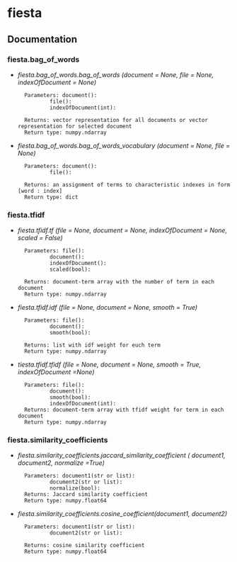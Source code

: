 # fiesta
## Documentation 

### fiesta.bag_of_words    

* _fiesta.bag_of_words.bag_of_words (document = None, file = None, indexOfDocument = None)_
	
		Parameters: document():
				file():
				indexOfDocument(int): 

	    Returns: vector representation for all documents or vector representation for selected document
		Return type: numpy.ndarray

* _fiesta.bag_of_words.bag_of_words_vocabulary (document = None, file = None)_
	
		Parameters: document():
				file():

		Returns: an assignment of terms to characteristic indexes in form [word : index] 
		Return type: dict

### fiesta.tfidf    

* _fiesta.tfidf.tf (file = None, document = None, indexOfDocument = None,_ 
						_scaled = False)_   

		Parameters: file():
				document():
				indexOfDocument():
				scaled(bool):

		Returns: document-term array with the number of term in each document 
		Return type: numpy.ndarray

* _fiesta.tfidf.idf (file = None, document = None, smooth = True)_

		Parameters: file():
				document():
				smooth(bool):

		Returns: list with idf weight for euch term
		Return type: numpy.ndarray


* _tiesta.tfidf.tfidf (file = None, document = None, smooth = True,_
 _indexOfDocument =None)_    

		Parameters: file():
				document():
				smooth(bool):
				indexOfDocument(int):
		Returns: document-term array with tfidf weight for term in each document 
		Return type: numpy.ndarray


### fiesta.similarity_coefficients   

* _fiesta.similarity_coefficients.jaccard_similarity_coefficient ( document1, document2, normalize =True)_
		
		Parameters: document1(str or list):
				document2(str or list):
				normalize(bool):
		Returns: Jaccard similarity coefficient
		Return type: numpy.float64

* _fiesta.similarity_coefficients.cosine_coefficient(document1, document2)_
		
		Parameters: document1(str or list):
				document2(str or list):

		Returns: cosine similarity coefficient
		Return type: numpy.float64
